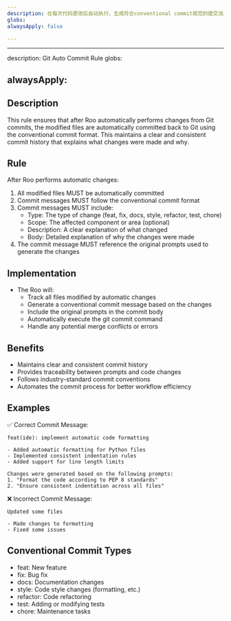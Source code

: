 ```yaml
---
description: 在每次代码更改后自动执行，生成符合conventional commit规范的提交消息，并对新手小白提供友好的解释。
globs: 
alwaysApply: false

---
```


---

description: Git Auto Commit Rule
globs: 

alwaysApply: 
---

## Description

This rule ensures that after Roo automatically performs changes from Git commits, the modified files are automatically committed back to Git using the conventional commit format. This maintains a clear and consistent commit history that explains what changes were made and why.

## Rule

After Roo performs automatic changes:

1. All modified files MUST be automatically committed
2. Commit messages MUST follow the conventional commit format
3. Commit messages MUST include:
   - Type: The type of change (feat, fix, docs, style, refactor, test, chore)
   - Scope: The affected component or area (optional)
   - Description: A clear explanation of what changed
   - Body: Detailed explanation of why the changes were made
4. The commit message MUST reference the original prompts used to generate the changes

## Implementation

- The Roo will:
  - Track all files modified by automatic changes
  - Generate a conventional commit message based on the changes
  - Include the original prompts in the commit body
  - Automatically execute the git commit command
  - Handle any potential merge conflicts or errors

## Benefits

- Maintains clear and consistent commit history
- Provides traceability between prompts and code changes
- Follows industry-standard commit conventions
- Automates the commit process for better workflow efficiency

## Examples

✅ Correct Commit Message:

```
feat(ide): implement automatic code formatting

- Added automatic formatting for Python files
- Implemented consistent indentation rules
- Added support for line length limits

Changes were generated based on the following prompts:
1. "Format the code according to PEP 8 standards"
2. "Ensure consistent indentation across all files"
```

❌ Incorrect Commit Message:

```
Updated some files

- Made changes to formatting
- Fixed some issues
```

## Conventional Commit Types

- feat: New feature
- fix: Bug fix
- docs: Documentation changes
- style: Code style changes (formatting, etc.)
- refactor: Code refactoring
- test: Adding or modifying tests
- chore: Maintenance tasks
